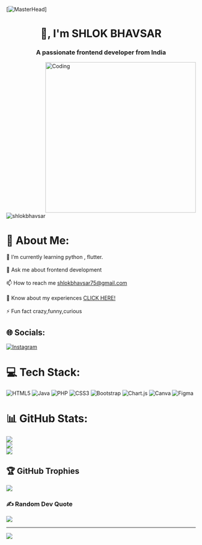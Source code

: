 [![MasterHead](https://animated-gif-creator.com/images/01/custom-logo-design-for-your-business-knb-logos_76.gif)]

<h1 align="center"> 👋, I'm SHLOK BHAVSAR</h1>
<h3 align="center">A passionate frontend developer from India</h3>
<img align="right" alt="Coding" width="400" src="https://miro.medium.com/max/1360/0*7Q3yvSIv_t0ioJ-Z.gif">

<p align="left"> <img src="https://komarev.com/ghpvc/?username=shlokbhavsar&label=Profile%20views&color=0e75b6&style=flat" alt="shlokbhavsar" /> </p>

# 💫 About Me:
🌱 I’m currently learning python , flutter.<br><br>💬 Ask me about frontend development<br><br>📫 How to reach me shlokbhavsar75@gmail.com<br><br>📄 Know about my experiences <a href="https://drive.google.com/file/d/1zSJ3Yj5165BBvCJ8Fe3U9qt2d968yakD/view?usp=share_link"> CLICK HERE!</a><br><br>⚡ Fun fact crazy,funny,curious


## 🌐 Socials:
[![Instagram](https://img.shields.io/badge/Instagram-%23E4405F.svg?logo=Instagram&logoColor=white)](https://instagram.com/shlok_bhavsar__) 

# 💻 Tech Stack:
![HTML5](https://img.shields.io/badge/html5-%23E34F26.svg?style=for-the-badge&logo=html5&logoColor=white) ![Java](https://img.shields.io/badge/java-%23ED8B00.svg?style=for-the-badge&logo=java&logoColor=white) ![PHP](https://img.shields.io/badge/php-%23777BB4.svg?style=for-the-badge&logo=php&logoColor=white) ![CSS3](https://img.shields.io/badge/css3-%231572B6.svg?style=for-the-badge&logo=css3&logoColor=white) ![Bootstrap](https://img.shields.io/badge/bootstrap-%23563D7C.svg?style=for-the-badge&logo=bootstrap&logoColor=white) ![Chart.js](https://img.shields.io/badge/chart.js-F5788D.svg?style=for-the-badge&logo=chart.js&logoColor=white) ![Canva](https://img.shields.io/badge/Canva-%2300C4CC.svg?style=for-the-badge&logo=Canva&logoColor=white) 	![Figma](https://img.shields.io/badge/figma-%23F24E1E.svg?style=for-the-badge&logo=figma&logoColor=white)
# 📊 GitHub Stats:
![](https://github-readme-stats.vercel.app/api?username=shlokbhavsar&theme=dark&hide_border=false&include_all_commits=true&count_private=false)<br/>
![](https://github-readme-streak-stats.herokuapp.com/?user=shlokbhavsar&theme=dark&hide_border=false)<br/>
![](https://github-readme-stats.vercel.app/api/top-langs/?username=shlokbhavsar&theme=dark&hide_border=false&include_all_commits=true&count_private=false&layout=compact)

## 🏆 GitHub Trophies
![](https://github-profile-trophy.vercel.app/?username=shlokbhavsar&theme=darkhub&no-frame=false&no-bg=true&margin-w=4)

### ✍️ Random Dev Quote
![](https://quotes-github-readme.vercel.app/api?type=horizontal&theme=radical)

---
[![](https://visitcount.itsvg.in/api?id=shlokbhavsar&label=Profile%20Views&color=1&icon=4&pretty=false)](https://visitcount.itsvg.in)

<!-- Proudly created with GPRM ( https://gprm.itsvg.in ) -->
